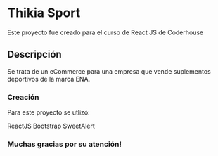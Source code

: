 # Thikia Sport

Este proyecto fue creado para el curso de React JS de Coderhouse

## Descripción

Se trata de un eCommerce para una empresa que vende suplementos deportivos de la marca ENA.

### Creación

Para este proyecto se utlizó:

ReactJS
Bootstrap
SweetAlert

### Muchas gracias por su atención!
